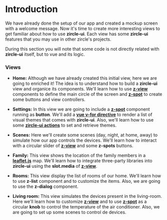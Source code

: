 # Introduction
We have already done the setup of our app and created a mockup screen with a welcome message. Now it's time to create more interesting views to get familiar about how to use **zircle-ui**. Each view has some **zircle-ui** features that you may use in other zircle's projects.

During this section you will note that some code is not directly related with **zircle-ui** itself, but to vue and its logic. 

### Views
- **Home:** Although we have already created this initial view, here we are going to enriched it! The idea is to understand how to build a **zircle-ui** view and organice its components.
We'll learn how to use [**z-view**](/api/z-view.html) components to define the main circle of the screen and [**z-spot**](/api/z-spot.html) to create some buttons and view controllers.

- **Settings:** In this view we are going to include a [**z-spot**](/api/z-spot.html) component running as **button**. We'll add a [**vue v-for directive**](https://vuejs.org/v2/guide/list.html#Mapping-an-Array-to-Elements-with-v-for) to render a list of visual themes that comes with **zircle-ui**. Also, we'll learn how to use some [**zircle-ui actions**](/api/public-api.html) to set and retrieve themes.

- **Scenes:** Here we'll create some scenes (day, night, at home, away) to simulate how our app controls the devices. We'll learn how to interact with a circular slider of [**z-view**](/api/z-view.html) and some **z-spots** buttons.

- **Family:** This view shows the location of the family members in a [**leaflet.js**](#) map. We'll learn how to integrate three-party libraries into **zircle-ui** using the **slot.media** of [**z-view**](/api/z-view.html).

- **Rooms:** This view display the list of rooms of our home. We'll learn how to use **z-list** component and to customize the items. Also, we are going to use the **z-dialog** component.

- **Living room:** This view simulates the devices present in the living-room. Here we'll learn how to customize [**z-view**](/api/z-view.html) and to use [**z-spot**](/api/z-spot.html) as a circular **knob** to control the temperature of the air conditioner. Also, we are going to set up some scenes to control de devices.


